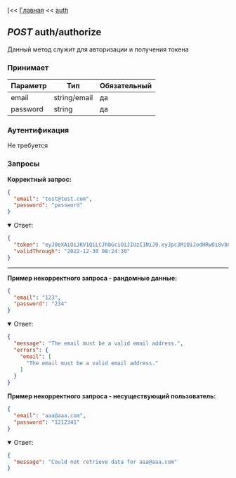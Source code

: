 [<< [Главная](./../../../../README.md) << [auth](./../index.md)

## <i>POST</i> auth/authorize

Данный метод служит для авторизации и получения токена

### Принимает

| Параметр | Тип          | Обязательный |
|----------|--------------|--------------|
| email    | string/email | да           |
| password | string       | да           |

### Аутентификация

Не требуется

### Запросы

**Корректный запрос:**

```json
{
  "email": "test@test.com",
  "password": "password"
}
```

<details open>
<summary>Ответ:</summary>

```json
{
  "token": "eyJ0eXAiOiJKV1QiLCJhbGciOiJIUzI1NiJ9.eyJpc3MiOiJodHRwOi8vbG9jYWxob3N0L2F1dGgvcmVnaXN0ZXIiLCJpYXQiOjE2NzE3ODM4NzAsImV4cCI6MTY3MjM4ODY3MCwibmJmIjoxNjcxNzgzODcwLCJqdGkiOiJkYVhPc3dVd1dFeG5nVjA0Iiwic3ViIjoiMzg3OCIsInBydiI6IjIzYmQ1Yzg5NDlmNjAwYWRiMzllNzAxYzQwMDg3MmRiN2E1OTc2ZjciLCJyb2xlcyI6W10sImF1ZCI6ImN1cnJlbmN5In0.Mz0Yg-uS3McUJZVD-D1WoquVZ2eXQRMAmiax01URCyo",
  "validThrough": "2022-12-30 08:24:30"
}
```

</details>

---

**Пример некорректного запроса - рандомные данные:**

```json
{
  "email": "123",
  "password": "234"
}
```

<details open>
<summary>Ответ:</summary>

```json
{
  "message": "The email must be a valid email address.",
  "errors": {
    "email": [
      "The email must be a valid email address."
    ]
  }
}
```

</details>


**Пример некорректного запроса - несуществующий пользователь:**

```json
{
  "email": "aaa@aaa.com",
  "password": "1212341"
}
```

<details open>
<summary>Ответ:</summary>

```json
{
  "message": "Could not retrieve data for aaa@aaa.com"
}
```

</details>